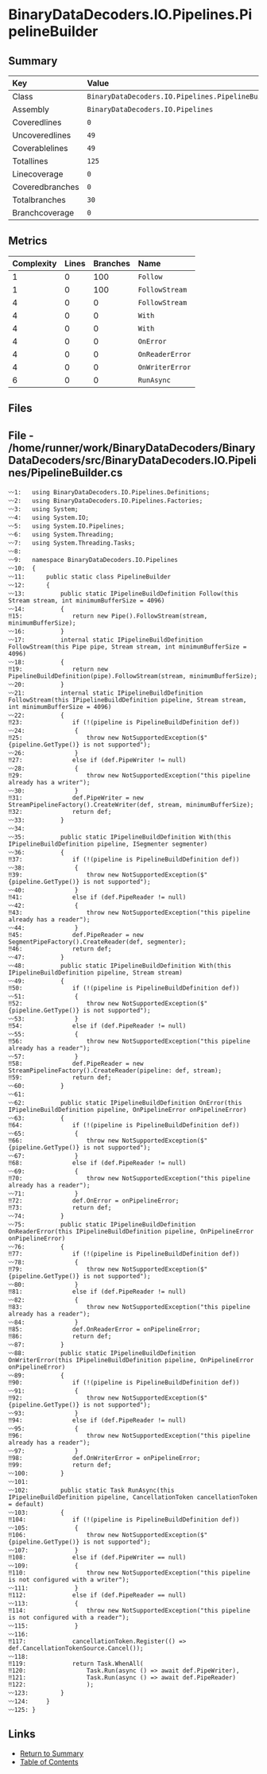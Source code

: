 ﻿# BinaryDataDecoders.IO.Pipelines.PipelineBuilder

## Summary

| Key             | Value                                             |
| :-------------- | :------------------------------------------------ |
| Class           | `BinaryDataDecoders.IO.Pipelines.PipelineBuilder` |
| Assembly        | `BinaryDataDecoders.IO.Pipelines`                 |
| Coveredlines    | `0`                                               |
| Uncoveredlines  | `49`                                              |
| Coverablelines  | `49`                                              |
| Totallines      | `125`                                             |
| Linecoverage    | `0`                                               |
| Coveredbranches | `0`                                               |
| Totalbranches   | `30`                                              |
| Branchcoverage  | `0`                                               |

## Metrics

| Complexity | Lines | Branches | Name            |
| :--------- | :---- | :------- | :-------------- |
| 1          | 0     | 100      | `Follow`        |
| 1          | 0     | 100      | `FollowStream`  |
| 4          | 0     | 0        | `FollowStream`  |
| 4          | 0     | 0        | `With`          |
| 4          | 0     | 0        | `With`          |
| 4          | 0     | 0        | `OnError`       |
| 4          | 0     | 0        | `OnReaderError` |
| 4          | 0     | 0        | `OnWriterError` |
| 6          | 0     | 0        | `RunAsync`      |

## Files

## File - /home/runner/work/BinaryDataDecoders/BinaryDataDecoders/src/BinaryDataDecoders.IO.Pipelines/PipelineBuilder.cs

```CSharp
〰1:   using BinaryDataDecoders.IO.Pipelines.Definitions;
〰2:   using BinaryDataDecoders.IO.Pipelines.Factories;
〰3:   using System;
〰4:   using System.IO;
〰5:   using System.IO.Pipelines;
〰6:   using System.Threading;
〰7:   using System.Threading.Tasks;
〰8:   
〰9:   namespace BinaryDataDecoders.IO.Pipelines
〰10:  {
〰11:      public static class PipelineBuilder
〰12:      {
〰13:          public static IPipelineBuildDefinition Follow(this Stream stream, int minimumBufferSize = 4096)
〰14:          {
‼15:              return new Pipe().FollowStream(stream, minimumBufferSize);
〰16:          }
〰17:          internal static IPipelineBuildDefinition FollowStream(this Pipe pipe, Stream stream, int minimumBufferSize = 4096)
〰18:          {
‼19:              return new PipelineBuildDefinition(pipe).FollowStream(stream, minimumBufferSize);
〰20:          }
〰21:          internal static IPipelineBuildDefinition FollowStream(this IPipelineBuildDefinition pipeline, Stream stream, int minimumBufferSize = 4096)
〰22:          {
‼23:              if (!(pipeline is PipelineBuildDefinition def))
〰24:              {
‼25:                  throw new NotSupportedException($"{pipeline.GetType()} is not supported");
〰26:              }
‼27:              else if (def.PipeWriter != null)
〰28:              {
‼29:                  throw new NotSupportedException("this pipeline already has a writer");
〰30:              }
‼31:              def.PipeWriter = new StreamPipelineFactory().CreateWriter(def, stream, minimumBufferSize);
‼32:              return def;
〰33:          }
〰34:  
〰35:          public static IPipelineBuildDefinition With(this IPipelineBuildDefinition pipeline, ISegmenter segmenter)
〰36:          {
‼37:              if (!(pipeline is PipelineBuildDefinition def))
〰38:              {
‼39:                  throw new NotSupportedException($"{pipeline.GetType()} is not supported");
〰40:              }
‼41:              else if (def.PipeReader != null)
〰42:              {
‼43:                  throw new NotSupportedException("this pipeline already has a reader");
〰44:              }
‼45:              def.PipeReader = new SegmentPipeFactory().CreateReader(def, segmenter);
‼46:              return def;
〰47:          }
〰48:          public static IPipelineBuildDefinition With(this IPipelineBuildDefinition pipeline, Stream stream)
〰49:          {
‼50:              if (!(pipeline is PipelineBuildDefinition def))
〰51:              {
‼52:                  throw new NotSupportedException($"{pipeline.GetType()} is not supported");
〰53:              }
‼54:              else if (def.PipeReader != null)
〰55:              {
‼56:                  throw new NotSupportedException("this pipeline already has a reader");
〰57:              }
‼58:              def.PipeReader = new StreamPipelineFactory().CreateReader(pipeline: def, stream);
‼59:              return def;
〰60:          }
〰61:  
〰62:          public static IPipelineBuildDefinition OnError(this IPipelineBuildDefinition pipeline, OnPipelineError onPipelineError)
〰63:          {
‼64:              if (!(pipeline is PipelineBuildDefinition def))
〰65:              {
‼66:                  throw new NotSupportedException($"{pipeline.GetType()} is not supported");
〰67:              }
‼68:              else if (def.PipeReader != null)
〰69:              {
‼70:                  throw new NotSupportedException("this pipeline already has a reader");
〰71:              }
‼72:              def.OnError = onPipelineError;
‼73:              return def;
〰74:          }
〰75:          public static IPipelineBuildDefinition OnReaderError(this IPipelineBuildDefinition pipeline, OnPipelineError onPipelineError)
〰76:          {
‼77:              if (!(pipeline is PipelineBuildDefinition def))
〰78:              {
‼79:                  throw new NotSupportedException($"{pipeline.GetType()} is not supported");
〰80:              }
‼81:              else if (def.PipeReader != null)
〰82:              {
‼83:                  throw new NotSupportedException("this pipeline already has a reader");
〰84:              }
‼85:              def.OnReaderError = onPipelineError;
‼86:              return def;
〰87:          }
〰88:          public static IPipelineBuildDefinition OnWriterError(this IPipelineBuildDefinition pipeline, OnPipelineError onPipelineError)
〰89:          {
‼90:              if (!(pipeline is PipelineBuildDefinition def))
〰91:              {
‼92:                  throw new NotSupportedException($"{pipeline.GetType()} is not supported");
〰93:              }
‼94:              else if (def.PipeReader != null)
〰95:              {
‼96:                  throw new NotSupportedException("this pipeline already has a reader");
〰97:              }
‼98:              def.OnWriterError = onPipelineError;
‼99:              return def;
〰100:         }
〰101: 
〰102:         public static Task RunAsync(this IPipelineBuildDefinition pipeline, CancellationToken cancellationToken = default)
〰103:         {
‼104:             if (!(pipeline is PipelineBuildDefinition def))
〰105:             {
‼106:                 throw new NotSupportedException($"{pipeline.GetType()} is not supported");
〰107:             }
‼108:             else if (def.PipeWriter == null)
〰109:             {
‼110:                 throw new NotSupportedException("this pipeline is not configured with a writer");
〰111:             }
‼112:             else if (def.PipeReader == null)
〰113:             {
‼114:                 throw new NotSupportedException("this pipeline is not configured with a reader");
〰115:             }
〰116: 
‼117:             cancellationToken.Register(() => def.CancellationTokenSource.Cancel());
〰118: 
‼119:             return Task.WhenAll(
‼120:                 Task.Run(async () => await def.PipeWriter),
‼121:                 Task.Run(async () => await def.PipeReader)
‼122:                 );
〰123:         }
〰124:     }
〰125: }
```

## Links

* [Return to Summary](Summary.md)
* [Table of Contents](../TOC.md)

